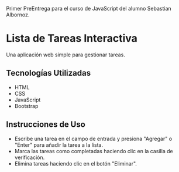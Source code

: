 Primer PreEntrega para el curso de JavaScript del alumno Sebastian Albornoz.

# Lista de Tareas Interactiva

Una aplicación web simple para gestionar tareas.

## Tecnologías Utilizadas
- HTML
- CSS
- JavaScript
- Bootstrap

## Instrucciones de Uso
- Escribe una tarea en el campo de entrada y presiona "Agregar" o "Enter" para añadir la tarea a la lista.
- Marca las tareas como completadas haciendo clic en la casilla de verificación.
- Elimina tareas haciendo clic en el botón "Eliminar".
